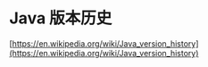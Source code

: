 <a name="RDjGu"></a>
# Java 版本历史
[https://en.wikipedia.org/wiki/Java_version_history](https://en.wikipedia.org/wiki/Java_version_history)
